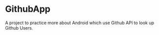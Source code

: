 # GithubApp
 A project to practice more about Android which use Github API to look up Github Users.
